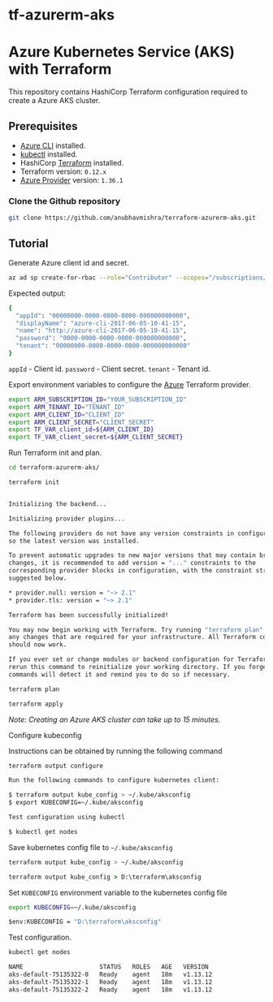# tf-azurerm-aks

# Azure Kubernetes Service (AKS) with Terraform

This repository contains HashiCorp Terraform configuration required to create a Azure AKS cluster.

## Prerequisites

* [Azure CLI](https://docs.microsoft.com/en-us/cli/azure/install-azure-cli?view=azure-cli-latest) installed.
* [kubectl](https://kubernetes.io/docs/tasks/tools/install-kubectl/) installed.
* HashiCorp [Terraform](https://terraform.io/downloads.html) installed.
* Terraform version: `0.12.x`
* [Azure Provider](https://www.terraform.io/docs/providers/azurerm/index.html) version: `1.36.1`

### Clone the Github repository

```bash
git clone https://github.com/anubhavmishra/terraform-azurerm-aks.git
```

## Tutorial

Generate Azure client id and secret.

```bash
az ad sp create-for-rbac --role="Contributor" --scopes="/subscriptions/YOUR_SUBSCRIPTION_ID"
```

Expected output:

```bash
{
  "appId": "00000000-0000-0000-0000-000000000000",
  "displayName": "azure-cli-2017-06-05-10-41-15",
  "name": "http://azure-cli-2017-06-05-10-41-15",
  "password": "0000-0000-0000-0000-000000000000",
  "tenant": "00000000-0000-0000-0000-000000000000"
}
```

`appId` - Client id.
`password` - Client secret.
`tenant` - Tenant id.

Export environment variables to configure the [Azure](https://www.terraform.io/docs/providers/azurerm/index.html) Terraform provider.

```bash
export ARM_SUBSCRIPTION_ID="YOUR_SUBSCRIPTION_ID"
export ARM_TENANT_ID="TENANT_ID"
export ARM_CLIENT_ID="CLIENT_ID"
export ARM_CLIENT_SECRET="CLIENT_SECRET"
export TF_VAR_client_id=${ARM_CLIENT_ID}
export TF_VAR_client_secret=${ARM_CLIENT_SECRET}
```

Run Terraform init and plan.

```bash
cd terraform-azurerm-aks/
```

```bash
terraform init
```

```bash

Initializing the backend...

Initializing provider plugins...

The following providers do not have any version constraints in configuration,
so the latest version was installed.

To prevent automatic upgrades to new major versions that may contain breaking
changes, it is recommended to add version = "..." constraints to the
corresponding provider blocks in configuration, with the constraint strings
suggested below.

* provider.null: version = "~> 2.1"
* provider.tls: version = "~> 2.1"

Terraform has been successfully initialized!

You may now begin working with Terraform. Try running "terraform plan" to see
any changes that are required for your infrastructure. All Terraform commands
should now work.

If you ever set or change modules or backend configuration for Terraform,
rerun this command to reinitialize your working directory. If you forget, other
commands will detect it and remind you to do so if necessary.
```

```bash
terraform plan
```

```bash
terraform apply
```

*Note: Creating an Azure AKS cluster can take up to 15 minutes.*

Configure kubeconfig

Instructions can be obtained by running the following command

```bash
terraform output configure

Run the following commands to configure kubernetes client:

$ terraform output kube_config > ~/.kube/aksconfig
$ export KUBECONFIG=~/.kube/aksconfig

Test configuration using kubectl

$ kubectl get nodes
```

Save kubernetes config file to `~/.kube/aksconfig`

```bash
terraform output kube_config > ~/.kube/aksconfig
```

```cmd
terraform output kube_config > D:\terraform\aksconfig
```

Set `KUBECONFIG` environment variable to the kubernetes config file

```bash
export KUBECONFIG=~/.kube/aksconfig
```

```cmd
$env:KUBECONFIG = "D:\terraform\aksconfig"
```

Test configuration.

```bash
kubectl get nodes
```

```bash
NAME                     STATUS   ROLES   AGE   VERSION
aks-default-75135322-0   Ready    agent   18m   v1.13.12
aks-default-75135322-1   Ready    agent   18m   v1.13.12
aks-default-75135322-2   Ready    agent   18m   v1.13.12
```
